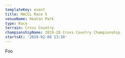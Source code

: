 ```yaml
---
templateKey: event
title: MACCL Race 5
venueName: Heaton Park
type: Race
terrain: Cross Country
championshipName: 2019-20 Cross Country Championship
startsAt: '2020-02-08 13:30'
---
```

Foo
